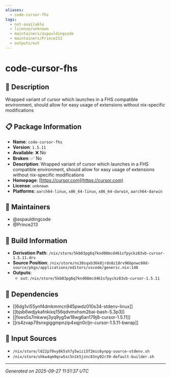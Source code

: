 ```yaml
---
aliases:
  - code-cursor-fhs
tags:
  - not-available
  - license/unknown
  - maintainers/aspauldingcode
  - maintainers/Prince213
  - outputs/out
---
```


# code-cursor-fhs

## 📝 Description

Wrapped variant of cursor which launches in a FHS compatible environment, should allow for easy usage of extensions without nix-specific modifications

## 📋 Package Information

- **Name**: `code-cursor-fhs`
- **Version**: `1.5.11`
- **Available**: ❌ No
- **Broken**: ✅ No
- **Description**: Wrapped variant of cursor which launches in a FHS compatible environment, should allow for easy usage of extensions without nix-specific modifications
- **Homepage**: [https://cursor.com](https://cursor.com)
- **License**: `unknown`
- **Platforms**: `aarch64-linux`, `x86_64-linux`, `x86_64-darwin`, `aarch64-darwin`
## 👥 Maintainers

- @aspauldingcode
- @Prince213


## 🔧 Build Information

- **Derivation Path**: `/nix/store/5kb03pg6q7knd08mcd461sfpyckz83vb-cursor-1.5.11.drv`
- **Source Position**: `/nix/store/ns30sqxb36k8jrds8z18rv96bpnwc60d-source/pkgs/applications/editors/vscode/generic.nix:148`
- **Outputs**:
  - `out`:  `/nix/store/5kb03pg6q7knd08mcd461sfpyckz83vb-cursor-1.5.11`

## 🔗 Dependencies

- [[6dg1vi55ynf4dmkmmcn945pwdz010s34-stdenv-linux]]
- [[bjsb6wdjykafnkixq156qdvmxhsm2bai-bash-5.3p3]]
- [[fsws5s7mkwwj3yq9yg5w18wg6an179j8-cursor-1.5.11]]
- [[rs4zvap79snxgiggmpnzip4xqjn0cljn-cursor-1.5.11-bwrap]]

## 📁 Input Sources

- `/nix/store/l622p70vy8k5sh7y5wizi5f2mic6ynpg-source-stdenv.sh`
- `/nix/store/shkw4qm9qcw5sc5n1k5jznc83ny02r39-default-builder.sh`

---
*Generated on 2025-09-27 11:51:37 UTC*
